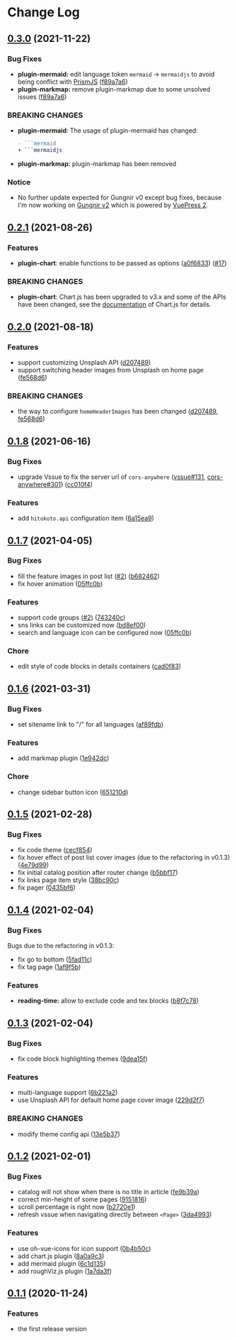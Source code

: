 # Change Log

## [0.3.0](https://github.com/Renovamen/vuepress-theme-gungnir/compare/v0.2.1...v0.3.0) (2021-11-22)

### Bug Fixes

- **plugin-mermaid:** edit language token `mermaid` -> `mermaidjs` to avoid being conflict with [PrismJS](https://prismjs.com/) ([f89a7a6](https://github.com/Renovamen/vuepress-theme-gungnir/commit/f89a7a6094323a47b12019deff598ac57c1b3ca0))
- **plugin-markmap:** remove plugin-markmap due to some unsolved issues ([f89a7a6](https://github.com/Renovamen/vuepress-theme-gungnir/commit/f89a7a6094323a47b12019deff598ac57c1b3ca0))

### BREAKING CHANGES

- **plugin-mermaid**: The usage of plugin-mermaid has changed:

  ~~~diff
  - ```mermaid
  + ```mermaidjs
  ~~~

- **plugin-markmap:** plugin-markmap has been removed

### Notice

- No further update expected for Gungnir v0 except bug fixes, because I'm now working on [Gungnir v2](https://github.com/Renovamen/vuepress-theme-gungnir/tree/v2) which is powered by [VuePress 2](https://v2.vuepress.vuejs.org/).


## [0.2.1](https://github.com/Renovamen/vuepress-theme-gungnir/compare/v0.2.0...v0.2.1) (2021-08-26)

### Features

- **plugin-chart**: enable functions to be passed as options ([a0f6833](https://github.com/Renovamen/vuepress-theme-gungnir/commit/a0f6833ff5551aa49fa29aa06b33678e4dddb62f)) ([#17](https://github.com/Renovamen/vuepress-theme-gungnir/pull/17))

### BREAKING CHANGES

- **plugin-chart**: Chart.js has been upgraded to v3.x and some of the APIs have been changed, see the [documentation](https://www.chartjs.org/docs/latest/) of Chart.js for details.


## [0.2.0](https://github.com/Renovamen/vuepress-theme-gungnir/compare/v0.1.8...v0.2.0) (2021-08-18)

### Features

- support customizing Unsplash API ([d207489](https://github.com/Renovamen/vuepress-theme-gungnir/commit/d207489a07446fec9c35f8903d96f4e25515fb51))
- support switching header images from Unsplash on home page ([fe568d6](https://github.com/Renovamen/vuepress-theme-gungnir/commit/fe568d647c3c015e2713825ccd943ee44f3e3f22))

### BREAKING CHANGES

- the way to configure `homeHeaderImages` has been changed ([d207489](https://github.com/Renovamen/vuepress-theme-gungnir/commit/d207489a07446fec9c35f8903d96f4e25515fb51), [fe568d6](https://github.com/Renovamen/vuepress-theme-gungnir/commit/fe568d647c3c015e2713825ccd943ee44f3e3f22))


## [0.1.8](https://github.com/Renovamen/vuepress-theme-gungnir/compare/v0.1.7...v0.1.8) (2021-06-16)

### Bug Fixes

- upgrade Vssue to fix the server url of `cors-anywhere` ([vssue#131](https://github.com/meteorlxy/vssue/issues/131), [cors-anywhere#301](https://github.com/Rob--W/cors-anywhere/issues/301)) ([cc010f4](https://github.com/Renovamen/vuepress-theme-gungnir/commit/cc010f4ad7eb65e188db4563668fb5eed9640012))

### Features

- add `hitokoto.api` configuration item ([6a15ea9](https://github.com/Renovamen/vuepress-theme-gungnir/commit/6a15ea97b028bbf1ebe1e3ebdc6bccdc91109ed9))


## [0.1.7](https://github.com/Renovamen/vuepress-theme-gungnir/compare/v0.1.6...v0.1.7) (2021-04-05)

### Bug Fixes

- fill the feature images in post list ([#2](https://github.com/Renovamen/vuepress-theme-gungnir/issues/2)) ([b682462](https://github.com/Renovamen/vuepress-theme-gungnir/commit/b68246237e0d774b4300cc2407de1efb28a58868))
- fix hover animation ([05ffc0b](https://github.com/Renovamen/vuepress-theme-gungnir/commit/05ffc0ba36b613e1cdf5e67c054ee9ccd2f4540e))

### Features

- support code groups ([#2](https://github.com/Renovamen/vuepress-theme-gungnir/issues/2)) ([743240c](https://github.com/Renovamen/vuepress-theme-gungnir/commit/743240c0c0c9625c817637f7dc025327537cf6c9))
- sns links can be customized now ([bd8ef00](https://github.com/Renovamen/vuepress-theme-gungnir/commit/bd8ef00bc01ce6b7371e466c9a60fa79b57082f4))
- search and language icon can be configured now ([05ffc0b](https://github.com/Renovamen/vuepress-theme-gungnir/commit/05ffc0ba36b613e1cdf5e67c054ee9ccd2f4540e))

### Chore

- edit style of code blocks in details containers ([cad0f83](https://github.com/Renovamen/vuepress-theme-gungnir/commit/cad0f8392ba0de575610d925fad6920a9ec7657e))


## [0.1.6](https://github.com/Renovamen/vuepress-theme-gungnir/compare/v0.1.5...v0.1.6) (2021-03-31)

### Bug Fixes

- set sitename link to "/" for all languages ([af89fdb](https://github.com/Renovamen/vuepress-theme-gungnir/commit/af89fdb53e1597170546cb8a65ad2aa4e349508b))

### Features

- add markmap plugin ([1e942dc](https://github.com/Renovamen/vuepress-theme-gungnir/commit/1e942dc5058bcf291e546a965a6fe99b7cb88d40))

### Chore

- change sidebar button icon ([651210d](https://github.com/Renovamen/vuepress-theme-gungnir/commit/651210db1611af251e761459279020bf16058d67))


## [0.1.5](https://github.com/Renovamen/vuepress-theme-gungnir/compare/v0.1.4...v0.1.5) (2021-02-28)

### Bug Fixes

- fix code theme ([cecf854](https://github.com/Renovamen/vuepress-theme-gungnir/commit/cecf854f84d00fed92e861fd0d75929e40635153))
- fix hover effect of post list cover images (due to the refactoring in v0.1.3) ([4e79d99](https://github.com/Renovamen/vuepress-theme-gungnir/commit/4e79d995c47736e999e058ec611c63d1057e1961))
- fix initial catalog position after router change ([b5bbf17](https://github.com/Renovamen/vuepress-theme-gungnir/commit/b5bbf17cb4e65a881ebf202cfd9233be8cf19b94))
- fix links page item style ([38bc90c](https://github.com/Renovamen/vuepress-theme-gungnir/commit/38bc90c069f9016976c60c8f5c3d07247cd0b7dc))
- fix pager ([0435bf6](https://github.com/Renovamen/vuepress-theme-gungnir/commit/0435bf60a5f77ecb06d14b2f62fb85aba43ab971))


## [0.1.4](https://github.com/Renovamen/vuepress-theme-gungnir/compare/v0.1.3...v0.1.4) (2021-02-04)

### Bug Fixes

Bugs due to the refactoring in v0.1.3:

- fix go to bottom ([5fad11c](https://github.com/Renovamen/vuepress-theme-gungnir/commit/5fad11c6cf3c6581de8f99d0a0d4eabb4cba4554))
- fix tag page ([1af9f5b](https://github.com/Renovamen/vuepress-theme-gungnir/commit/1af9f5b0d2e306ad55d66658c9972fc51313dc0e))

### Features

- **reading-time:** allow to exclude code and tex blocks ([b8f7c78](https://github.com/Renovamen/vuepress-theme-gungnir/commit/b8f7c784773374366cc8c7f7c7171fcdd8c8a653))


## [0.1.3](https://github.com/Renovamen/vuepress-theme-gungnir/compare/v0.1.2...v0.1.3) (2021-02-04)

### Bug Fixes

- fix code block highlighting themes ([9dea15f](https://github.com/Renovamen/vuepress-theme-gungnir/commit/9dea15f8d3b2144e85ff2500a16e9fd2521cdb6b))

### Features

- multi-language support ([6b221a2](https://github.com/Renovamen/vuepress-theme-gungnir/commit/6b221a2aeade6dba3a17396376a3e8e4f46cad51))
- use Unsplash API for default home page cover image ([229d2f7](https://github.com/Renovamen/vuepress-theme-gungnir/commit/229d2f731afa89368684a9affc2981ade6ae369f))

### BREAKING CHANGES

- modify theme config api ([13e5b37](https://github.com/Renovamen/vuepress-theme-gungnir/commit/13e5b3726f868cd371e668f233aee2a786e5233b))


## [0.1.2](https://github.com/Renovamen/vuepress-theme-gungnir/compare/v0.1.1...v0.1.2) (2021-02-01)

### Bug Fixes

- catalog will not show when there is no title in article ([fe9b39a](https://github.com/Renovamen/vuepress-theme-gungnir/commit/fe9b39a0a27f91c77e47004905b3548a6ba417cb))
- correct min-height of some pages ([9151816](https://github.com/Renovamen/vuepress-theme-gungnir/commit/9151816e36987d694a2b6edb42216bce77252c46))
- scroll percentage is right now ([b2720e1](https://github.com/Renovamen/vuepress-theme-gungnir/commit/b2720e1d52d6c77416dcc9e221af4e3173e33917))
- refresh vssue when navigating directly between `<Page>` ([3da4993](https://github.com/Renovamen/vuepress-theme-gungnir/commit/3da4993cc0a3ea4072bbf402c55c57e5a198b1c4))

### Features

- use oh-vue-icons for icon support ([0b4b50c](https://github.com/Renovamen/vuepress-theme-gungnir/commit/0b4b50c865c42e0f339e7a2575c732befd1c5034))
- add chart.js plugin ([8a0a9c3](https://github.com/Renovamen/vuepress-theme-gungnir/commit/8a0a9c3796bfac4b46c838f6f85ef5669322889b))
- add mermaid plugin ([6c1d135](https://github.com/Renovamen/vuepress-theme-gungnir/commit/6c1d135319c08ac8e2895bf1df37d37621ea5b2d))
- add roughViz.js plugin ([1a7da3f](https://github.com/Renovamen/vuepress-theme-gungnir/commit/1a7da3f4dd7e4c4e732bf62e31a6cb43e5405928))


## [0.1.1](https://github.com/Renovamen/vuepress-theme-gungnir/compare/19d247557ba96bcc6e178095a59ebf5a27d76a3f...v0.1.1) (2020-11-24)

### Features

- the first release version
